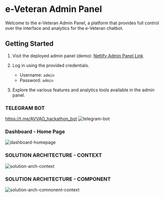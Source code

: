 # e-Veteran Admin Panel

Welcome to the e-Veteran Admin Panel, a platform that provides full control over the interface and analytics for the e-Veteran chatbot.

## Getting Started

1. Visit the deployed admin panel (demo): [Netlify Admin Panel Link](https://eveteran-admin-panel-team14.netlify.app/)

2. Log in using the provided credentials.

   - Username: `admin`
   - Password: `admin`

3. Explore the various features and analytics tools available in the admin panel.

### TELEGRAM BOT
https://t.me/AVVAO_hackathon_bot 
![telegram-bot](https://github.com/kolibri753/eVeteran_chatbot_admin-panel/assets/89083538/b753624f-4643-49ad-aaac-983e0e4ee0d6)

### Dashboard - Home Page
![dashboard-homepage](https://github.com/kolibri753/eVeteran_chatbot_admin-panel/assets/89083538/5d8c70fe-1be5-4a83-96f6-601828cfde3a)

### SOLUTION ARCHITECTURE - CONTEXT
![solution-arch-context](https://github.com/kolibri753/eVeteran_chatbot_admin-panel/assets/89083538/9dcf4e03-3e01-4a3d-8835-093c0a2bdd55)

### SOLUTION ARCHITECTURE - COMPONENT
![solution-arch-comnonent-context](https://github.com/kolibri753/eVeteran_chatbot_admin-panel/assets/89083538/7d49795f-6a82-4aae-a134-292e16f3085e)


